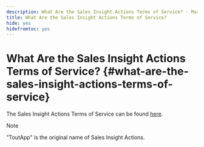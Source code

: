```yaml
---
description: What Are the Sales Insight Actions Terms of Service? - Marketo Docs - Product Documentation
title: What Are the Sales Insight Actions Terms of Service?
hide: yes
hidefromtoc: yes
---
```

# What Are the Sales Insight Actions Terms of Service? {#what-are-the-sales-insight-actions-terms-of-service}

The Sales Insight Actions Terms of Service can be found [here](https://documents.marketo.com/toutapp/terms).

>[!NOTE]
>
>"ToutApp" is the original name of Sales Insight Actions.
